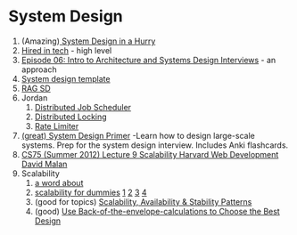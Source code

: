 # System Design

1. (Amazing)[ System Design in a Hurry](https://www.hellointerview.com/learn/system-design/in-a-hurry/introduction)
2. [Hired in tech](https://www.hiredintech.com/system-design/) - high level
3. [Episode 06: Intro to Architecture and Systems Design Interviews](https://www.youtube.com/watch?v=ZgdS0EUmn70) - an approach
4. [System design template](https://leetcode.com/discuss/career/229177/My-System-Design-Template)
5. [RAG SD](https://blogs.nvidia.com/blog/what-is-retrieval-augmented-generation/)
6. Jordan
   1. [Distributed Job Scheduler](https://www.youtube.com/watch?v=pzDwYHRzEnk)
   2. [Distributed Locking](https://www.youtube.com/watch?v=Lp8oITg0MiI)
   3. [Rate Limiter](https://www.youtube.com/watch?v=VzW41m4USGs)
7. [(great) System Design Primer](https://github.com/donnemartin/system-design-primer/tree/master) -Learn how to design large-scale systems. Prep for the system design interview. Includes Anki flashcards.
8. [CS75 (Summer 2012) Lecture 9 Scalability Harvard Web Development David Malan](https://www.youtube.com/watch?v=-W9F\_\_D3oY4)
9. Scalability
   1. [a word about](https://www.allthingsdistributed.com/2006/03/a\_word\_on\_scalability.html)
   2. [scalability for dummies](https://web.archive.org/web/20221030091841/http://www.lecloud.net/tagged/scalability/chrono) [1](https://web.archive.org/web/20220530193911/https://www.lecloud.net/post/7295452622/scalability-for-dummies-part-1-clones) [2](https://web.archive.org/web/20220602114024/https://www.lecloud.net/post/7994751381/scalability-for-dummies-part-2-database) [3](https://web.archive.org/web/20230126233752/https://www.lecloud.net/post/9246290032/scalability-for-dummies-part-3-cache) [4](https://web.archive.org/web/20220926171507/https://www.lecloud.net/post/9699762917/scalability-for-dummies-part-4-asynchronism)
   3. (good for topics) [Scalability, Availability & Stability Patterns](https://www.slideshare.net/slideshow/scalability-availability-stability-patterns/4062682)
   4. (good) [Use Back-of-the-envelope-calculations to Choose the Best Design](https://highscalability.com/google-pro-tip-use-back-of-the-envelope-calculations-to-choo/)
